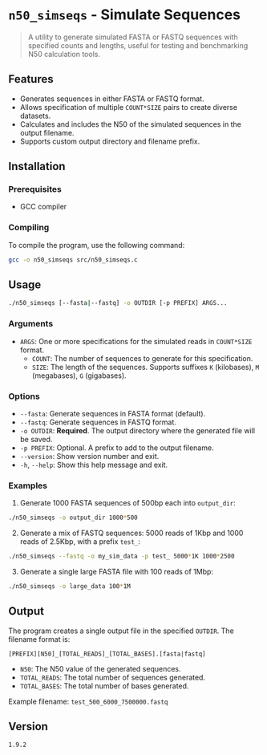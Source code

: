 # `n50_simseqs` - Simulate Sequences

> A utility to generate simulated FASTA or FASTQ sequences with specified counts and lengths, useful for testing and benchmarking N50 calculation tools.

## Features

- Generates sequences in either FASTA or FASTQ format.
- Allows specification of multiple `COUNT*SIZE` pairs to create diverse datasets.
- Calculates and includes the N50 of the simulated sequences in the output filename.
- Supports custom output directory and filename prefix.

## Installation

### Prerequisites

- GCC compiler

### Compiling

To compile the program, use the following command:

```bash
gcc -o n50_simseqs src/n50_simseqs.c
```

## Usage

```bash
./n50_simseqs [--fasta|--fastq] -o OUTDIR [-p PREFIX] ARGS...
```

### Arguments

- `ARGS`: One or more specifications for the simulated reads in `COUNT*SIZE` format.
  - `COUNT`: The number of sequences to generate for this specification.
  - `SIZE`: The length of the sequences. Supports suffixes `K` (kilobases), `M` (megabases), `G` (gigabases).

### Options

- `--fasta`: Generate sequences in FASTA format (default).
- `--fastq`: Generate sequences in FASTQ format.
- `-o OUTDIR`: **Required**. The output directory where the generated file will be saved.
- `-p PREFIX`: Optional. A prefix to add to the output filename.
- `--version`: Show version number and exit.
- `-h`, `--help`: Show this help message and exit.

### Examples

1. Generate 1000 FASTA sequences of 500bp each into `output_dir`:

```bash
./n50_simseqs -o output_dir 1000*500
```

2. Generate a mix of FASTQ sequences: 5000 reads of 1Kbp and 1000 reads of 2.5Kbp, with a prefix `test_`:

```bash
./n50_simseqs --fastq -o my_sim_data -p test_ 5000*1K 1000*2500
```

3. Generate a single large FASTA file with 100 reads of 1Mbp:

```bash
./n50_simseqs -o large_data 100*1M
```

## Output

The program creates a single output file in the specified `OUTDIR`. The filename format is:

`[PREFIX][N50]_[TOTAL_READS]_[TOTAL_BASES].[fasta|fastq]`

- `N50`: The N50 value of the generated sequences.
- `TOTAL_READS`: The total number of sequences generated.
- `TOTAL_BASES`: The total number of bases generated.

Example filename: `test_500_6000_7500000.fastq`

## Version

`1.9.2`
